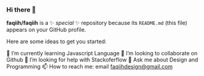### Hi there 👋

**faqiih/faqiih** is a ✨ _special_ ✨ repository because its `README.md` (this file) appears on your GitHub profile.

Here are some ideas to get you started:

🌱 I’m currently learning Javascript Language
👯 I’m looking to collaborate on Github
🤔 I’m looking for help with Stackoferflow
💬 Ask me about Design and Programming
📫 How to reach me: email faqiihdesign@gmail.com
